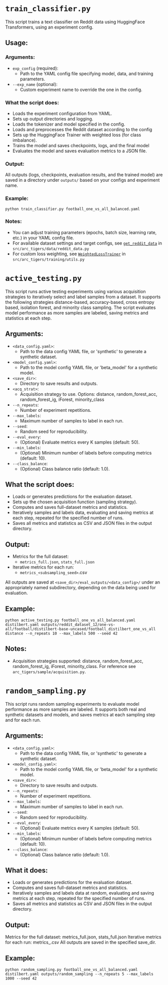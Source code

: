 # `train_classifier.py`

This script trains a text classifier on Reddit data using HuggingFace Transformers, using an experiment config.

## Usage:
### Arguments:

- `exp_config` (required):
  - Path to the YAML config file specifying model, data, and training parameters.
- `--exp_name` (optional):
  - Custom experiment name to override the one in the config.

### What the script does:

- Loads the experiment configuration from YAML.
- Sets up output directories and logging.
- Loads the tokenizer and model specified in the config.
- Loads and preprocesses the Reddit dataset according to the config
- Sets up the HuggingFace Trainer with weighted loss (for class imbalance).
- Trains the model and saves checkpoints, logs, and the final model
- Evaluates the model and saves evaluation metrics to a JSON file.

### Output:

All outputs (logs, checkpoints, evaluation results, and the trained model) are saved in a directory under `outputs/` based on your configs and experiment name.

### Example:

```
python train_classifier.py football_one_vs_all_balanced.yaml
```

### Notes:

- You can adjust training parameters (epochs, batch size, learning rate, etc.) in your YAML config file.
- For available dataset settings and target configs, see [`get_reddit_data`](https://github.com/alan-turing-institute/ARC-TIGERS/blob/d40b20bc876e31ee58beadbef4f83b18d883366c/src/arc_tigers/data/reddit_data.py#L110) in `src/arc_tigers/data/reddit_data.py`
- For custom loss weighting, see [`WeightedLossTrainer`](https://github.com/alan-turing-institute/ARC-TIGERS/blob/d40b20bc876e31ee58beadbef4f83b18d883366c/src/arc_tigers/training/utils.py#L10) in `src/arc_tigers/training/utils.py`


# `active_testing.py`

This script runs active testing experiments using various acquisition strategies to iteratively select and label samples from a dataset. It supports the following strategies distance-based, accuracy-based, cross entropy based, isolation forest, and minority class sampling. The script evaluates model performance as more samples are labeled, saving metrics and statistics at each step.

## Arguments:

- `<data_config.yaml>`:
    - Path to the data config YAML file, or 'synthetic' to generate a synthetic dataset.
- `<model_config.yaml>`:
    - Path to the model config YAML file, or 'beta_model' for a synthetic model.
- `<save_dir>`:
  - Directory to save results and outputs.
- `<acq_strat>`:
  - Acquisition strategy to use. Options: distance, random_forest_acc, random_forest_ig, iForest, minority_class
- `--n_repeats`:
  - Number of experiment repetitions.
- `--max_labels`:
  - Maximum number of samples to label in each run.
- `--seed`:
  - Random seed for reproducibility.
- `--eval_every`:
  - (Optional) Evaluate metrics every K samples (default: 50).
- `--min_labels`:
  - (Optional) Minimum number of labels before computing metrics (default: 10).
- `--class_balance`:
  - (Optional) Class balance ratio (default: 1.0).

## What the script does:

- Loads or generates predictions for the evaluation dataset.
- Sets up the chosen acquisition function (sampling strategy).
- Computes and saves full-dataset metrics and statistics.
- Iteratively samples and labels data, evaluating and saving metrics at each step, repeated for the specified number of runs.
- Saves all metrics and statistics as CSV and JSON files in the output directory.

## Output:

- Metrics for the full dataset:
  - `metrics_full.json`, `stats_full.json`
- Iterative metrics for each run:
  - `metrics_<subsampling_seed>`.csv

All outputs are saved at `<save_dir>/eval_outputs/<data_config>/` under an appropriately named subdirectory, depending on the data being used for evaluation.

## Example:
```
python active_testing.py football_one_vs_all_balanced.yaml distilbert.yaml outputs/reddit_dataset_12/one-vs-all/football/distilbert-base-uncased/football_distilbert_one_vs_all distance --n_repeats 10 --max_labels 500 --seed 42
```

## Notes:

- Acquisition strategies supported: distance, random_forest_acc, random_forest_ig, iForest, minority_class. For reference see `arc_tigers/sample/acquisition.py`.


# `random_sampling.py`

This script runs random sampling experiments to evaluate model performance as more samples are labeled. It supports both real and synthetic datasets and models, and saves metrics at each sampling step and for each run.



## Arguments:

- `<data_config.yaml>`:
    - Path to the data config YAML file, or 'synthetic' to generate a synthetic dataset.
- `<model_config.yaml>`:
    - Path to the model config YAML file, or 'beta_model' for a synthetic model.
- `<save_dir>`:
  - Directory to save results and outputs.
- `--n_repeats`:
  - Number of experiment repetitions.
- `--max_labels`:
  - Maximum number of samples to label in each run.
- `--seed`:
  - Random seed for reproducibility.
- `--eval_every`:
  - (Optional) Evaluate metrics every K samples (default: 50).
- `--min_labels`:
  - (Optional) Minimum number of labels before computing metrics (default: 10).
- `--class_balance`:
  - (Optional) Class balance ratio (default: 1.0).

## What it does:
- Loads or generates predictions for the evaluation dataset.
- Computes and saves full-dataset metrics and statistics.
- Iteratively samples and labels data at random, evaluating and saving metrics at each step, repeated for the specified number of runs.
- Saves all metrics and statistics as CSV and JSON files in the output directory.

## Output:
Metrics for the full dataset: metrics_full.json, stats_full.json
Iterative metrics for each run: metrics_<seed>.csv
All outputs are saved in the specified save_dir.

## Example:

```
python random_sampling.py football_one_vs_all_balanced.yaml distilbert.yaml outputs/random_sampling --n_repeats 5 --max_labels 1000 --seed 42
```
